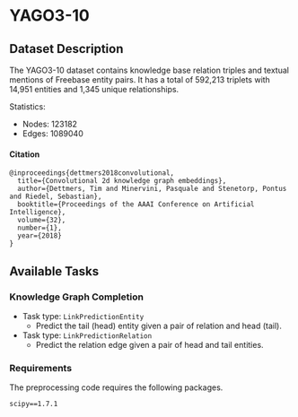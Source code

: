 # YAGO3-10

## Dataset Description

The YAGO3-10 dataset contains knowledge base relation triples and textual mentions of Freebase entity pairs. It has a total of 592,213 triplets with 14,951 entities and 1,345 unique relationships.

Statistics:
- Nodes: 123182
- Edges: 1089040

#### Citation

```
@inproceedings{dettmers2018convolutional,
  title={Convolutional 2d knowledge graph embeddings},
  author={Dettmers, Tim and Minervini, Pasquale and Stenetorp, Pontus and Riedel, Sebastian},
  booktitle={Proceedings of the AAAI Conference on Artificial Intelligence},
  volume={32},
  number={1},
  year={2018}
}
```

## Available Tasks
### Knowledge Graph Completion
+ Task type: `LinkPredictionEntity`
    - Predict the tail (head) entity given a pair of relation and head (tail).
+ Task type: `LinkPredictionRelation`
    - Predict the relation edge given a pair of head and tail entities.


### Requirements

The preprocessing code requires the following packages.

```
scipy==1.7.1
```
